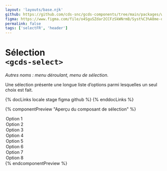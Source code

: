 ```yaml
---
layout: 'layouts/base.njk'
github: https://github.com/cds-snc/gcds-components/tree/main/packages/web/src/components/gcds-select
figma: https://www.figma.com/file/o4SguSZdar2CCFzSkWNrmB/Syst%C3%A8me-de-design-GC?type=design&node-id=114-3340&mode=design&t=1DaL24vHpjRRfHHm-0
permalink: false
tags: ['selectFR', 'header']
---
```


# Sélection <br>`<gcds-select>`

_Autres noms : menu déroulant, menu de sélection._

Une sélection présente une longue liste d’options parmi lesquelles un seul choix est fait.

{% docLinks locale stage figma github %}
{% enddocLinks %}

{% componentPreview "Aperçu du composant de sélection" %}
<gcds-select select-id="select-preview" label="Libellé" hint="Texte explicatif / Exemple de message." default-value="Sélectionner une option">

  <option>Option 1</option>
  <option>Option 2</option>
  <option>Option 3</option>
  <option>Option 4</option>
  <option>Option 5</option>
  <option>Option 6</option>
  <option>Option 7</option>
  <option>Option 8</option>
</gcds-select>
{% endcomponentPreview %}
